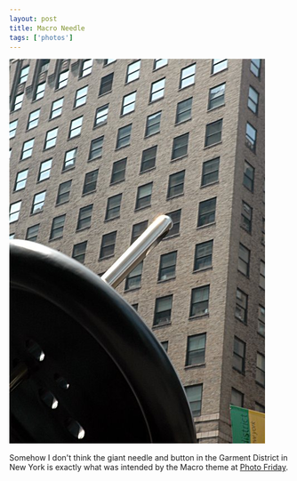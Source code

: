 ```yaml
---
layout: post
title: Macro Needle
tags: ['photos']
---
```


![Needle Point :: Nikon D70 : 1/25s : f/22 : ISO 200](/media/2004/05/macro.jpg)

Somehow I don't think the giant needle and button in the Garment
District in New York is exactly what was intended by the Macro theme at
[Photo Friday](http://www.photofriday.com).


